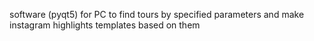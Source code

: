 software (pyqt5) for PC to find tours by specified parameters and make instagram highlights templates based on them
